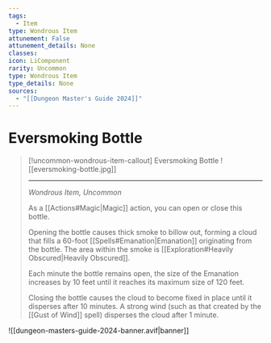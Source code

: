 ```yaml
---
tags:
  - Item
type: Wondrous Item
attunement: False
attunement_details: None
classes:
icon: LiComponent
rarity: Uncommon
type: Wondrous Item
type_details: None
sources: 
  - "[[Dungeon Master's Guide 2024]]"
---
```

# Eversmoking Bottle
>[!uncommon-wondrous-item-callout] Eversmoking Bottle
>![[eversmoking-bottle.jpg]]
>
>---
>_Wondrous Item, Uncommon_
>
>As a [[Actions#Magic\|Magic]] action, you can open or close this bottle.
>
>Opening the bottle causes thick smoke to billow out, forming a cloud that fills a 60-foot [[Spells#Emanation\|Emanation]] originating from the bottle. The area within the smoke is [[Exploration#Heavily Obscured\|Heavily Obscured]].
>
>Each minute the bottle remains open, the size of the Emanation increases by 10 feet until it reaches its maximum size of 120 feet.
>
>Closing the bottle causes the cloud to become fixed in place until it disperses after 10 minutes. A strong wind (such as that created by the [[Gust of Wind]] spell) disperses the cloud after 1 minute.


![[dungeon-masters-guide-2024-banner.avif|banner]]